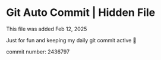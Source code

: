 # Git Auto Commit | Hidden File

This file was added Feb 12, 2025

Just for fun and keeping my daily git commit active 🤪

commit number: 2436797
